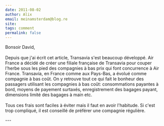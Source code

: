 ```yaml
---
date: 2011-08-02
author: Alix
email: meinamsterdam@blog.re
site: 
tags: comment
permalink: false
---
```


<p>Bonsoir David,<br/><br/>
Depuis que j'ai écrit cet article, Transavia s'est beaucoup développé. Air France a décidé de créer une filiale française de Transavia pour couper l'herbe sous les pied des compagnies à bas prix qui font concurrence à Air France. Transavia, en France comme aux Pays-Bas, a évolué comme compagnie à bas coût. On y retrouve tout ce qui fait le bonheur des passagers utilisant les compagnies à bas coût: consommations payantes à bord, moyens de payement surtaxés, enregistrement des bagages payant, dimensions limité des bagages à main etc.<br/><br/>
Tous ces frais sont faciles à éviter mais il faut en avoir l'habitude. Si c'est trop compliqué, il est conseillé de préférer une compagnie régulière.
</p>
---